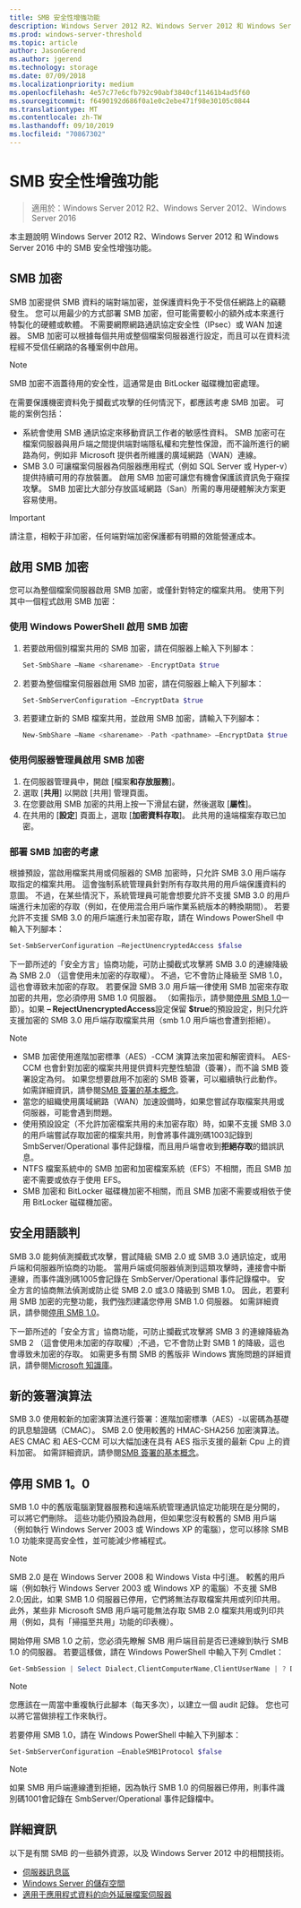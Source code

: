 ```yaml
---
title: SMB 安全性增強功能
description: Windows Server 2012 R2、Windows Server 2012 和 Windows Server 2016 中 SMB 加密功能的說明。
ms.prod: windows-server-threshold
ms.topic: article
author: JasonGerend
ms.author: jgerend
ms.technology: storage
ms.date: 07/09/2018
ms.localizationpriority: medium
ms.openlocfilehash: 4e57c77e6cfb792c90abf3840cf11461b4ad5f60
ms.sourcegitcommit: f6490192d686f0a1e0c2ebe471f98e30105c0844
ms.translationtype: MT
ms.contentlocale: zh-TW
ms.lasthandoff: 09/10/2019
ms.locfileid: "70867302"
---
```

# <a name="smb-security-enhancements"></a>SMB 安全性增強功能

>適用於：Windows Server 2012 R2、Windows Server 2012、Windows Server 2016

本主題說明 Windows Server 2012 R2、Windows Server 2012 和 Windows Server 2016 中的 SMB 安全性增強功能。

## <a name="smb-encryption"></a>SMB 加密

SMB 加密提供 SMB 資料的端對端加密，並保護資料免于不受信任網路上的竊聽發生。 您可以用最少的方式部署 SMB 加密，但可能需要較小的額外成本來進行特製化的硬體或軟體。 不需要網際網路通訊協定安全性（IPsec）或 WAN 加速器。 SMB 加密可以根據每個共用或整個檔案伺服器進行設定，而且可以在資料流程經不受信任網路的各種案例中啟用。

>[!NOTE]
>SMB 加密不涵蓋待用的安全性，這通常是由 BitLocker 磁碟機加密處理。

在需要保護機密資料免于攔截式攻擊的任何情況下，都應該考慮 SMB 加密。 可能的案例包括：

- 系統會使用 SMB 通訊協定來移動資訊工作者的敏感性資料。 SMB 加密可在檔案伺服器與用戶端之間提供端對端隱私權和完整性保證，而不論所進行的網路為何，例如非 Microsoft 提供者所維護的廣域網路（WAN）連線。
- SMB 3.0 可讓檔案伺服器為伺服器應用程式（例如 SQL Server 或 Hyper-v）提供持續可用的存放裝置。 啟用 SMB 加密可讓您有機會保護該資訊免于窺探攻擊。 SMB 加密比大部分存放區域網路（San）所需的專用硬體解決方案更容易使用。

>[!IMPORTANT]
>請注意，相較于非加密，任何端對端加密保護都有明顯的效能營運成本。

## <a name="enable-smb-encryption"></a>啟用 SMB 加密

您可以為整個檔案伺服器啟用 SMB 加密，或僅針對特定的檔案共用。 使用下列其中一個程式啟用 SMB 加密：

### <a name="enable-smb-encryption-with-windows-powershell"></a>使用 Windows PowerShell 啟用 SMB 加密

1. 若要啟用個別檔案共用的 SMB 加密，請在伺服器上輸入下列腳本：
    
    ```PowerShell
    Set-SmbShare –Name <sharename> -EncryptData $true
    ```
2. 若要為整個檔案伺服器啟用 SMB 加密，請在伺服器上輸入下列腳本：
    
    ```PowerShell
    Set-SmbServerConfiguration –EncryptData $true
    ```
3. 若要建立新的 SMB 檔案共用，並啟用 SMB 加密，請輸入下列腳本：
    
    ```PowerShell
    New-SmbShare –Name <sharename> -Path <pathname> –EncryptData $true
    ```

### <a name="enable-smb-encryption-with-server-manager"></a>使用伺服器管理員啟用 SMB 加密

1. 在伺服器管理員中，開啟 [檔案**和存放服務**]。
2. 選取 [**共用**] 以開啟 [共用] 管理頁面。
3. 在您要啟用 SMB 加密的共用上按一下滑鼠右鍵，然後選取 [**屬性**]。
4. 在共用的 [**設定**] 頁面上，選取 [**加密資料存取**]。 此共用的遠端檔案存取已加密。

### <a name="considerations-for-deploying-smb-encryption"></a>部署 SMB 加密的考慮

根據預設，當啟用檔案共用或伺服器的 SMB 加密時，只允許 SMB 3.0 用戶端存取指定的檔案共用。 這會強制系統管理員針對所有存取共用的用戶端保護資料的意圖。 不過，在某些情況下，系統管理員可能會想要允許不支援 SMB 3.0 的用戶端進行未加密的存取（例如，在使用混合用戶端作業系統版本的轉換期間）。 若要允許不支援 SMB 3.0 的用戶端進行未加密存取，請在 Windows PowerShell 中輸入下列腳本：

```PowerShell
Set-SmbServerConfiguration –RejectUnencryptedAccess $false
```

下一節所述的「安全方言」協商功能，可防止攔截式攻擊將 SMB 3.0 的連線降級為 SMB 2.0 （這會使用未加密的存取權）。 不過，它不會防止降級至 SMB 1.0，這也會導致未加密的存取。 若要保證 SMB 3.0 用戶端一律使用 SMB 加密來存取加密的共用，您必須停用 SMB 1.0 伺服器。 （如需指示，請參閱[停用 SMB 1.0](#disabling-smb-10)一節）。如果 **– RejectUnencryptedAccess**設定保留 **$true**的預設設定，則只允許支援加密的 SMB 3.0 用戶端存取檔案共用（smb 1.0 用戶端也會遭到拒絕）。

>[!NOTE]
>* SMB 加密使用進階加密標準（AES）-CCM 演算法來加密和解密資料。 AES-CCM 也會針對加密的檔案共用提供資料完整性驗證（簽署），而不論 SMB 簽署設定為何。 如果您想要啟用不加密的 SMB 簽署，可以繼續執行此動作。 如需詳細資訊，請參閱[SMB 簽署的基本概念](https://blogs.technet.microsoft.com/josebda/2010/12/01/the-basics-of-smb-signing-covering-both-smb1-and-smb2/)。
>* 當您的組織使用廣域網路（WAN）加速設備時，如果您嘗試存取檔案共用或伺服器，可能會遇到問題。
>* 使用預設設定（不允許加密檔案共用的未加密存取）時，如果不支援 SMB 3.0 的用戶端嘗試存取加密的檔案共用，則會將事件識別碼1003記錄到 SmbServer/Operational 事件記錄檔，而且用戶端會收到**拒絕存取**的錯誤訊息。
>* NTFS 檔案系統中的 SMB 加密和加密檔案系統（EFS）不相關，而且 SMB 加密不需要或依存于使用 EFS。
>* SMB 加密和 BitLocker 磁碟機加密不相關，而且 SMB 加密不需要或相依于使用 BitLocker 磁碟機加密。

## <a name="secure-dialect-negotiation"></a>安全用語談判

SMB 3.0 能夠偵測攔截式攻擊，嘗試降級 SMB 2.0 或 SMB 3.0 通訊協定，或用戶端和伺服器所協商的功能。 當用戶端或伺服器偵測到這類攻擊時，連接會中斷連線，而事件識別碼1005會記錄在 SmbServer/Operational 事件記錄檔中。 安全方言的協商無法偵測或防止從 SMB 2.0 或3.0 降級到 SMB 1.0。 因此，若要利用 SMB 加密的完整功能，我們強烈建議您停用 SMB 1.0 伺服器。 如需詳細資訊，請參閱[停用 SMB 1.0](#disabling-smb-10)。

下一節所述的「安全方言」協商功能，可防止攔截式攻擊將 SMB 3 的連線降級為 SMB 2 （這會使用未加密的存取權）;不過，它不會防止對 SMB 1 的降級，這也會導致未加密的存取。 如需更多有關 SMB 的舊版非 Windows 實施問題的詳細資訊，請參閱[Microsoft 知識庫](http://support.microsoft.com/kb/2686098)。

## <a name="new-signing-algorithm"></a>新的簽署演算法

SMB 3.0 使用較新的加密演算法進行簽署：進階加密標準（AES）-以密碼為基礎的訊息驗證碼（CMAC）。 SMB 2.0 使用較舊的 HMAC-SHA256 加密演算法。 AES CMAC 和 AES-CCM 可以大幅加速在具有 AES 指示支援的最新 Cpu 上的資料加密。 如需詳細資訊，請參閱[SMB 簽署的基本概念](https://blogs.technet.microsoft.com/josebda/2010/12/01/the-basics-of-smb-signing-covering-both-smb1-and-smb2/)。

## <a name="disabling-smb-10"></a>停用 SMB 1。0

SMB 1.0 中的舊版電腦瀏覽器服務和遠端系統管理通訊協定功能現在是分開的，可以將它們刪除。 這些功能仍預設為啟用，但如果您沒有較舊的 SMB 用戶端（例如執行 Windows Server 2003 或 Windows XP 的電腦），您可以移除 SMB 1.0 功能來提高安全性，並可能減少修補程式。

>[!NOTE]
>SMB 2.0 是在 Windows Server 2008 和 Windows Vista 中引進。 較舊的用戶端（例如執行 Windows Server 2003 或 Windows XP 的電腦）不支援 SMB 2.0;因此，如果 SMB 1.0 伺服器已停用，它們將無法存取檔案共用或列印共用。 此外，某些非 Microsoft SMB 用戶端可能無法存取 SMB 2.0 檔案共用或列印共用（例如，具有「掃描至共用」功能的印表機）。

開始停用 SMB 1.0 之前，您必須先瞭解 SMB 用戶端目前是否已連線到執行 SMB 1.0 的伺服器。 若要這樣做，請在 Windows PowerShell 中輸入下列 Cmdlet：

```PowerShell
Get-SmbSession | Select Dialect,ClientComputerName,ClientUserName | ? Dialect -lt 2
```

>[!NOTE]
>您應該在一周當中重複執行此腳本（每天多次），以建立一個 audit 記錄。 您也可以將它當做排程工作來執行。

若要停用 SMB 1.0，請在 Windows PowerShell 中輸入下列腳本：

```PowerShell
Set-SmbServerConfiguration –EnableSMB1Protocol $false
```

>[!NOTE]
>如果 SMB 用戶端連線遭到拒絕，因為執行 SMB 1.0 的伺服器已停用，則事件識別碼1001會記錄在 SmbServer/Operational 事件記錄檔中。

## <a name="more-information"></a>詳細資訊

以下是有關 SMB 的一些額外資源，以及 Windows Server 2012 中的相關技術。

- [伺服器訊息區](file-server-smb-overview.md)
- [Windows Server 的儲存空間](../storage.md)
- [適用于應用程式資料的向外延展檔案伺服器](../../failover-clustering/sofs-overview.md)